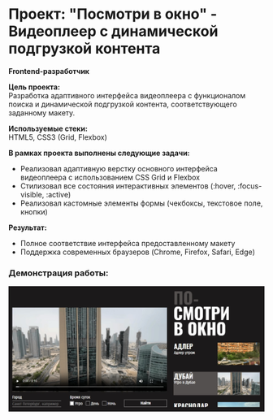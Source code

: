 # Проект: "Посмотри в окно" - Видеоплеер с динамической подгрузкой контента

**Frontend-разработчик**

**Цель проекта:**  
Разработка адаптивного интерфейса видеоплеера с функционалом поиска и динамической подгрузкой контента, соответствующего заданному макету.

**Используемые стеки:**  
HTML5, CSS3 (Grid, Flexbox)

**В рамках проекта выполнены следующие задачи:**

- Реализовал адаптивную верстку основного интерфейса видеоплеера с использованием CSS Grid и Flexbox
- Стилизовал все состояния интерактивных элементов (:hover, :focus-visible, :active)
- Реализовал кастомные элементы формы (чекбоксы, текстовое поле, кнопки)

**Результат:**
- Полное соответствие интерфейса предоставленному макету
- Поддержка современных браузеров (Chrome, Firefox, Safari, Edge)

### Демонстрация работы:
![веб-приложения для просмотра видео](fig%202.jpg)